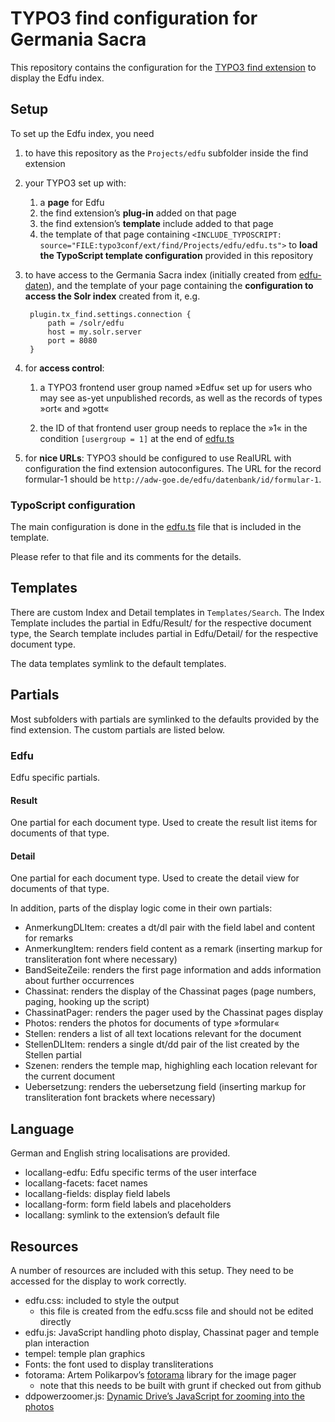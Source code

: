 # TYPO3 find configuration for Germania Sacra
This repository contains the configuration for the [TYPO3 find extension](https://github.com/subugoe/typo3-find) to display the Edfu index.


## Setup
To set up the Edfu index, you need

1. to have this repository as the `Projects/edfu` subfolder inside the find extension

2. your TYPO3 set up with:

	1. a **page** for Edfu
	2. the find extension’s **plug-in** added on that page
	3. the find extension’s **template** include added to that page
	4. the template of that page containing `<INCLUDE_TYPOSCRIPT: source="FILE:typo3conf/ext/find/Projects/edfu/edfu.ts">` to **load the TypoScript template configuration** provided in this repository

3. to have access to the Germania Sacra index (initially created from [edfu-daten](https://github.com/subugoe/edfu-daten/tree/master/#indexierung)), and the template of your page containing the **configuration to access the Solr index** created from it, e.g.

		plugin.tx_find.settings.connection {
			path = /solr/edfu
			host = my.solr.server
			port = 8080
		}

4. for **access control**:

	1. a TYPO3 frontend user group named »Edfu« set up for users who may see as-yet unpublished records, as well as the records of types »ort« and »gott«

	2. the ID of that frontend user group needs to replace the »1« in the condition `[usergroup = 1]` at the end of [edfu.ts](edfu.ts)

5. for **nice URLs**: TYPO3 should be configured to use RealURL with configuration the find extension autoconfigures. The URL for the record formular-1 should be `http://adw-goe.de/edfu/datenbank/id/formular-1`.


### TypoScript configuration
The main configuration is done in the [edfu.ts](edfu.ts) file that is included in the template.

Please refer to that file and its comments for the details.



## Templates
There are custom Index and Detail templates in `Templates/Search`. The Index Template includes the partial in Edfu/Result/ for the respective document type, the Search template includes partial in Edfu/Detail/ for the respective document type.

The data templates symlink to the default templates.


## Partials
Most subfolders with partials are symlinked to the defaults provided by the find extension. The custom partials are listed below.

### Edfu
Edfu specific partials.

#### Result
One partial for each document type. Used to create the result list items for documents of that type.

#### Detail
One partial for each document type. Used to create the detail view for documents of that type.

In addition, parts of the display logic come in their own partials:

* AnmerkungDLItem: creates a dt/dl pair with the field label and content for remarks
* AnmerkungItem: renders field content as a remark (inserting markup for transliteration font where necessary)
* BandSeiteZeile: renders the first page information and adds information about further occurrences
* Chassinat: renders the display of the Chassinat pages (page numbers, paging, hooking up the script)
* ChassinatPager: renders the pager used by the Chassinat pages display
* Photos: renders the photos for documents of type »formular«
* Stellen: renders a list of all text locations relevant for the document
* StellenDLItem: renders a single dt/dd pair of the list created by the Stellen partial
* Szenen: renders the temple map, highighling each location relevant for the current document
* Uebersetzung: renders the uebersetzung field (inserting markup for transliteration font brackets where necessary)


## Language
German and English string localisations are provided.

* locallang-edfu: Edfu specific terms of the user interface
* locallang-facets: facet names
* locallang-fields: display field labels
* locallang-form: form field labels and placeholders
* locallang: symlink to the extension’s default file


## Resources
A number of resources are included with this setup. They need to be accessed for the display to work correctly.

* edfu.css: included to style the output
	* this file is created from the edfu.scss file and should not be edited directly
* edfu.js: JavaScript handling photo display, Chassinat pager and temple plan interaction
* tempel: temple plan graphics
* Fonts: the font used to display transliterations
* fotorama: Artem Polikarpov’s [fotorama](https://github.com/artpolikarpov/fotorama/) library for the image pager
	* note that this needs to be built with grunt if checked out from github
* ddpowerzoomer.js: [Dynamic Drive’s JavaScript for zooming into the photos](http://www.dynamicdrive.com/dynamicindex4/powerzoomer.htm)
